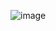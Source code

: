 ![image](https://user-images.githubusercontent.com/6586811/121909245-59c2f400-ccf3-11eb-9310-2f9d61c9f4b3.png)
